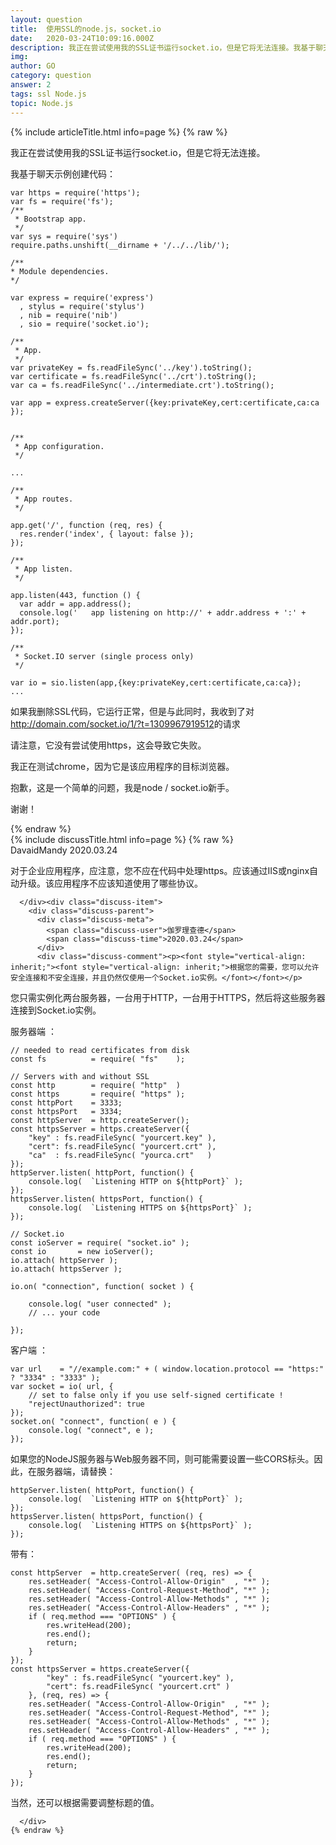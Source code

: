 ```yaml
---
layout: question
title:  使用SSL的node.js，socket.io
date:   2020-03-24T10:09:16.000Z
description: 我正在尝试使用我的SSL证书运行socket.io，但是它将无法连接。我基于聊天示例创建代码：var https = require('https...
img: 
author: GO
category: question
answer: 2
tags: ssl Node.js
topic: Node.js
---
```

<div class="article-root">
  <div class="article">
    {% include articleTitle.html info=page %}
    {% raw %}
    <div class="article-content"><p><font style="vertical-align: inherit;"><font style="vertical-align: inherit;">我正在尝试使用我的SSL证书运行socket.io，但是它将无法连接。</font></font></p>

<p><font style="vertical-align: inherit;"><font style="vertical-align: inherit;">我基于聊天示例创建代码：</font></font></p>

<pre><code>var https = require('https');<font></font>
var fs = require('fs');<font></font>
/**<font></font>
 * Bootstrap app.<font></font>
 */<font></font>
var sys = require('sys')<font></font>
require.paths.unshift(__dirname + '/../../lib/');<font></font>
<font></font>
/**<font></font>
* Module dependencies.<font></font>
*/<font></font>
<font></font>
var express = require('express')<font></font>
  , stylus = require('stylus')<font></font>
  , nib = require('nib')<font></font>
  , sio = require('socket.io');<font></font>
<font></font>
/**<font></font>
 * App.<font></font>
 */<font></font>
var privateKey = fs.readFileSync('../key').toString();<font></font>
var certificate = fs.readFileSync('../crt').toString();<font></font>
var ca = fs.readFileSync('../intermediate.crt').toString();<font></font>
<font></font>
var app = express.createServer({key:privateKey,cert:certificate,ca:ca });<font></font>
<font></font>
<font></font>
/**<font></font>
 * App configuration.<font></font>
 */<font></font>
<font></font>
...<font></font>
<font></font>
/**<font></font>
 * App routes.<font></font>
 */<font></font>
<font></font>
app.get('/', function (req, res) {<font></font>
  res.render('index', { layout: false });<font></font>
});<font></font>
<font></font>
/**<font></font>
 * App listen.<font></font>
 */<font></font>
<font></font>
app.listen(443, function () {<font></font>
  var addr = app.address();<font></font>
  console.log('   app listening on http://' + addr.address + ':' + addr.port);<font></font>
});<font></font>
<font></font>
/**<font></font>
 * Socket.IO server (single process only)<font></font>
 */<font></font>
<font></font>
var io = sio.listen(app,{key:privateKey,cert:certificate,ca:ca});<font></font>
...<font></font>
</code></pre>

<p><font style="vertical-align: inherit;"><font style="vertical-align: inherit;">如果我删除SSL代码，它运行正常，但是与此同时，我收到了对</font><a href="http://domain.com/socket.io/1/?t=1309967919512" rel="noreferrer"><font style="vertical-align: inherit;">http://domain.com/socket.io/1/?t=1309967919512</font></a><font style="vertical-align: inherit;">的请求</font></font><a href="http://domain.com/socket.io/1/?t=1309967919512" rel="noreferrer"><font style="vertical-align: inherit;"></font></a></p>

<p><font style="vertical-align: inherit;"><font style="vertical-align: inherit;">请注意，它没有尝试使用https，这会导致它失败。</font></font></p>

<p><font style="vertical-align: inherit;"><font style="vertical-align: inherit;">我正在测试chrome，因为它是该应用程序的目标浏览器。</font></font></p>

<p><font style="vertical-align: inherit;"><font style="vertical-align: inherit;">抱歉，这是一个简单的问题，我是node / socket.io新手。</font></font></p>

<p><font style="vertical-align: inherit;"><font style="vertical-align: inherit;">谢谢！</font></font></p></div>
    {% endraw %}
  </div>

  <div class="discuss-wrapper">
    {% include discussTitle.html info=page %}
    {% raw %}
    <div class="discuss-item">
        <div class="discuss-parent">
          <div class="discuss-meta">
            <span class="discuss-user">DavaidMandy</span>
            <span class="discuss-time">2020.03.24</span>
          </div>
          <div class="discuss-comment"><p><font style="vertical-align: inherit;"><font style="vertical-align: inherit;">对于企业应用程序，应注意，您不应在代码中处理https。</font><font style="vertical-align: inherit;">应该通过IIS或nginx自动升级。</font><font style="vertical-align: inherit;">该应用程序不应该知道使用了哪些协议。</font></font></p></div>
        </div>
        
      </div><div class="discuss-item">
        <div class="discuss-parent">
          <div class="discuss-meta">
            <span class="discuss-user">伽罗理查德</span>
            <span class="discuss-time">2020.03.24</span>
          </div>
          <div class="discuss-comment"><p><font style="vertical-align: inherit;"><font style="vertical-align: inherit;">根据您的需要，您可以允许安全连接和不安全连接，并且仍然仅使用一个Socket.io实例。</font></font></p>

<p><font style="vertical-align: inherit;"><font style="vertical-align: inherit;">您只需实例化两台服务器，一台用于HTTP，一台用于HTTPS，然后将这些服务器连接到Socket.io实例。</font></font></p>

<p><font style="vertical-align: inherit;"><font style="vertical-align: inherit;">服务器端 ：</font></font></p>

<pre><code>// needed to read certificates from disk<font></font>
const fs          = require( "fs"    );<font></font>
<font></font>
// Servers with and without SSL<font></font>
const http        = require( "http"  )<font></font>
const https       = require( "https" );<font></font>
const httpPort    = 3333;<font></font>
const httpsPort   = 3334;<font></font>
const httpServer  = http.createServer();<font></font>
const httpsServer = https.createServer({<font></font>
    "key" : fs.readFileSync( "yourcert.key" ),<font></font>
    "cert": fs.readFileSync( "yourcert.crt" ),<font></font>
    "ca"  : fs.readFileSync( "yourca.crt"   )<font></font>
});<font></font>
httpServer.listen( httpPort, function() {<font></font>
    console.log(  `Listening HTTP on ${httpPort}` );<font></font>
});<font></font>
httpsServer.listen( httpsPort, function() {<font></font>
    console.log(  `Listening HTTPS on ${httpsPort}` );<font></font>
});<font></font>
<font></font>
// Socket.io<font></font>
const ioServer = require( "socket.io" );<font></font>
const io       = new ioServer();<font></font>
io.attach( httpServer );<font></font>
io.attach( httpsServer );<font></font>
<font></font>
io.on( "connection", function( socket ) {<font></font>
<font></font>
    console.log( "user connected" );<font></font>
    // ... your code<font></font>
<font></font>
});<font></font>
</code></pre>

<p><font style="vertical-align: inherit;"><font style="vertical-align: inherit;">客户端 ：</font></font></p>

<pre><code>var url    = "//example.com:" + ( window.location.protocol == "https:" ? "3334" : "3333" );<font></font>
var socket = io( url, {<font></font>
    // set to false only if you use self-signed certificate !<font></font>
    "rejectUnauthorized": true<font></font>
});<font></font>
socket.on( "connect", function( e ) {<font></font>
    console.log( "connect", e );<font></font>
});<font></font>
</code></pre>

<p><font style="vertical-align: inherit;"><font style="vertical-align: inherit;">如果您的NodeJS服务器与Web服务器不同，则可能需要设置一些CORS标头。</font><font style="vertical-align: inherit;">因此，在服务器端，请替换：</font></font></p>

<pre><code>httpServer.listen( httpPort, function() {<font></font>
    console.log(  `Listening HTTP on ${httpPort}` );<font></font>
});<font></font>
httpsServer.listen( httpsPort, function() {<font></font>
    console.log(  `Listening HTTPS on ${httpsPort}` );<font></font>
});<font></font>
</code></pre>

<p><font style="vertical-align: inherit;"><font style="vertical-align: inherit;">带有：</font></font></p>

<pre><code>const httpServer  = http.createServer( (req, res) =&gt; {<font></font>
    res.setHeader( "Access-Control-Allow-Origin"  , "*" );<font></font>
    res.setHeader( "Access-Control-Request-Method", "*" );<font></font>
    res.setHeader( "Access-Control-Allow-Methods" , "*" );<font></font>
    res.setHeader( "Access-Control-Allow-Headers" , "*" );<font></font>
    if ( req.method === "OPTIONS" ) {<font></font>
        res.writeHead(200);<font></font>
        res.end();<font></font>
        return;<font></font>
    }<font></font>
});<font></font>
const httpsServer = https.createServer({<font></font>
        "key" : fs.readFileSync( "yourcert.key" ),<font></font>
        "cert": fs.readFileSync( "yourcert.crt" )<font></font>
    }, (req, res) =&gt; {<font></font>
    res.setHeader( "Access-Control-Allow-Origin"  , "*" );<font></font>
    res.setHeader( "Access-Control-Request-Method", "*" );<font></font>
    res.setHeader( "Access-Control-Allow-Methods" , "*" );<font></font>
    res.setHeader( "Access-Control-Allow-Headers" , "*" );<font></font>
    if ( req.method === "OPTIONS" ) {<font></font>
        res.writeHead(200);<font></font>
        res.end();<font></font>
        return;<font></font>
    }<font></font>
});<font></font>
</code></pre>

<p><font style="vertical-align: inherit;"><font style="vertical-align: inherit;">当然，还可以根据需要调整标题的值。</font></font></p></div>
        </div>
        
      </div>
    {% endraw %}
  </div>
<div>
